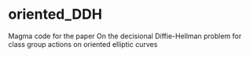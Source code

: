 # oriented_DDH
Magma code for the paper On the decisional Diffie-Hellman problem for class group actions on oriented elliptic curves
